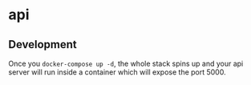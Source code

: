 # api

## Development

Once you `docker-compose up -d`, the whole stack spins up and your api server will run inside a container which will expose the port 5000.